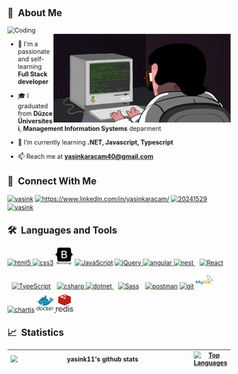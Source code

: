 ## 🧑 &nbsp;About Me
<div><img src="https://komarev.com/ghpvc/?username=yasink11&style=circle&color=blue" alt="Coding" /></div>

<img align="right" alt="Coding" height="200" width="400" src="giphy.gif">

- 📙 I'm a passionate and self-learning **Full Stack developer**

- 🎓 I graduated from **Düzce Üniversitesi**, **Management Information Systems** deparment

- 🌱 I’m currently learning **.NET, Javascript, Typescript**

- 📫 Reach me at **yasinkaracam40@gmail.com**

## 🔗 &nbsp;Connect With Me
<p align="left">
<a href="https://twitter.com/yasinknokta11" target="blank"><img align="center" src="https://raw.githubusercontent.com/rahuldkjain/github-profile-readme-generator/master/src/images/icons/Social/twitter.svg" alt="yasink" height="30" width="40" /></a>
<a href="https://www.linkedin.com/in/yasinkaracam/" target="blank"><img align="center" src="https://raw.githubusercontent.com/rahuldkjain/github-profile-readme-generator/master/src/images/icons/Social/linked-in-alt.svg" alt="https://www.linkedin.com/in/yasinkaracam/" height="30" width="40" /></a>
<a href="https://stackoverflow.com/users/20582571" target="blank"><img align="center" src="https://raw.githubusercontent.com/rahuldkjain/github-profile-readme-generator/master/src/images/icons/Social/stack-overflow.svg" alt="20241529" height="30" width="40" /></a>
<a href="https://instagram.com/yasink.11" target="blank"><img align="center" src="https://raw.githubusercontent.com/rahuldkjain/github-profile-readme-generator/master/src/images/icons/Social/instagram.svg" alt="yasink" height="30" width="40" /></a>

## 🛠 &nbsp;Languages and Tools
<p align="left"> 
<a href="https://www.w3.org/html/" target="_blank"><img src="https://www.vectorlogo.zone/logos/w3_html5/w3_html5-icon.svg" alt="html5" width="40" height="40" /> </a>
<a href="https://www.w3schools.com/css/" target="_blank"><img src="https://www.vectorlogo.zone/logos/w3_css/w3_css-icon.svg" alt="css3" width="40" height="40" /></a>
<a href="https://getbootstrap.com" target="_blank"><img src="https://raw.githubusercontent.com/devicons/devicon/master/icons/bootstrap/bootstrap-plain-wordmark.svg"alt="bootstrap" width="40" height="40" /></a>
<a href="https://developer.mozilla.org/en-US/docs/Web/JavaScript" target="_blank"><img src="https://www.vectorlogo.zone/logos/javascript/javascript-vertical.svg" alt="JavaScript" width="40" height="40" /></a>
<a href="https://jquery.com/" target="_blank"><img src="https://www.vectorlogo.zone/logos/jquery/jquery-vertical.svg" alt="jQuery" width="40" height="40" /> </a>
<a href="https://angular.io/" target="blank" rel="noreferrer"> <img src="https://upload.wikimedia.org/wikipedia/commons/c/cf/Angular_full_color_logo.svg" alt="angular" width="40" height="40"/> </a>
<a href="https://nestjs.com/" target="_blank" rel="noreferrer"> <img src="https://www.vectorlogo.zone/logos/nestjs/nestjs-ar21.svg" alt="nest" width="40" height="40"/> </a> 
<a href="https://reactjs.org/" target="_blank"><img style="margin: 10px" src="https://profilinator.rishav.dev/skills-assets/react-original-wordmark.svg" alt="React" height="50" /></a> 
<a href="https://www.typescriptlang.org/" target="_blank"><img style="margin: 10px" src="https://profilinator.rishav.dev/skills-assets/typescript-original.svg" alt="TypeScript" height="50" /></a>
<a href="https://docs.microsoft.com/tr-tr/dotnet/csharp/" target="blank" rel="noreferrer"> <img src="https://upload.wikimedia.org/wikipedia/commons/0/0d/C_Sharp_wordmark.svg" alt="csharp" width="40" height="40"/> </a> 
<a href="https://docs.microsoft.com/tr-tr/dotnet/welcome" target="_blank" rel="noreferrer"> <img src="https://upload.wikimedia.org/wikipedia/commons/7/7d/Microsoft_.NET_logo.svg" alt="dotnet" width="40" height="40"/> </a>
<a href="https://sass-lang.com/" target="_blank"><img style="margin: 10px" src="https://profilinator.rishav.dev/skills-assets/sass-original.svg" alt="Sass" height="50" /></a>
<a href="https://postman.com" target="_blank"> <img src="https://www.vectorlogo.zone/logos/getpostman/getpostman-icon.svg" alt="postman" width="40" height="40" /></a>
<a href="https://git-scm.com/" target="_blank"><img src="https://www.vectorlogo.zone/logos/git-scm/git-scm-icon.svg" alt="git" width="40" height="40"><a>
<a href="https://www.mysql.com/" target="_blank" rel="noreferrer"> <img src="https://raw.githubusercontent.com/devicons/devicon/master/icons/mysql/mysql-original-wordmark.svg" alt="mysql" width="40" height="40"/> </a> 
<a href="https://www.chartjs.org" target="_blank"><img src="https://www.chartjs.org/media/logo-title.svg" alt="chartjs" width="40" height="40" /></a>
<a href="https://www.docker.com/" target="_blank" rel="noreferrer"> <img src="https://raw.githubusercontent.com/devicons/devicon/master/icons/docker/docker-original-wordmark.svg" alt="docker" width="40" height="40"/> </a> 
<a href="https://redis.io" target="_blank" rel="noreferrer"> <img src="https://raw.githubusercontent.com/devicons/devicon/master/icons/redis/redis-original-wordmark.svg" alt="redis" width="40" height="40"/> </a> 

  
</p>



## 📈 &nbsp;Statistics

| <a href="https://github.com/yasink11/github-readme-stats"><img align="left" width="400" src="https://github-readme-stats.vercel.app/api?username=yasink11&show_icons=true&include_all_commits=true&bg_color=000000&hide_border=true" alt="yasink11's github stats" /></a>  |<a href="https://github.com/yasink11" align="center" width="400"><img src="https://github-readme-stats.vercel.app/api/top-langs/?username=yasink11&langs_count=10&text_color=ffffff&icon_color=0891b2&bg_color=000000&hide_border=true&locale=en&custom_title=Top%20%Languages" alt="Top Languages" /></a>  | <a href="https://github.com/yasink11/github-readme-stats"><img align="right" width="400" src="https://github-readme-streak-stats.herokuapp.com/?user=yasink11&show_icons=true&locale=en&layout=compact&theme=highcontrast&color=000000&hide_border=true" alt="yasink11's Contributions" /></a> |
| ------------- | ------------- | ------------- |
